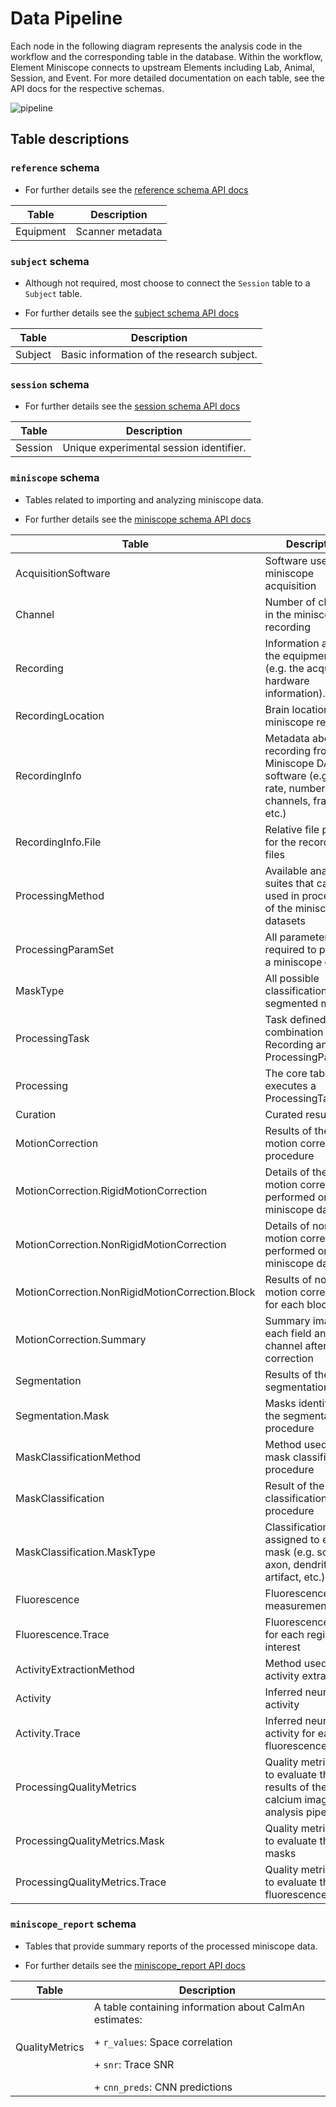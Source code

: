 # Data Pipeline

Each node in the following diagram represents the analysis code in the workflow and the
corresponding table in the database.  Within the workflow, Element Miniscope
connects to upstream Elements including Lab, Animal, Session, and Event. For more 
detailed documentation on each table, see the API docs for the respective schemas.

![pipeline](https://raw.githubusercontent.com/datajoint/element-miniscope/main/images/pipeline.svg)

## Table descriptions

### `reference` schema

+ For further details see the [reference schema API docs](https://datajoint.com/docs/elements/element-miniscope/latest/api/workflow_miniscope/reference/)

| Table | Description |
| --- | --- |
| Equipment | Scanner metadata |

### `subject` schema

+ Although not required, most choose to connect the `Session` table to a `Subject` table.

+ For further details see the [subject schema API docs](https://datajoint.com/docs/elements/element-animal/api/element_animal/subject/)

| Table | Description |
| --- | --- |
| Subject | Basic information of the research subject. |

### `session` schema

+ For further details see the [session schema API docs](https://datajoint.com/docs/elements/element-session/latest/api/element_session/session_with_datetime/)

| Table | Description |
| --- | --- |
| Session | Unique experimental session identifier. |

### `miniscope` schema

+ Tables related to importing and analyzing miniscope data.

+ For further details see the [miniscope schema API docs](https://datajoint.com/docs/elements/element-miniscope/latest/api/element_miniscope/miniscope)

| Table | Description |
| --- | --- |
| AcquisitionSoftware | Software used for miniscope acquisition |
| Channel | Number of channels in the miniscope recording |
| Recording | Information about the equipment used (e.g. the acquisition hardware information). |
| RecordingLocation | Brain location of the miniscope recording |
| RecordingInfo |  Metadata about this recording from the Miniscope DAQ software (e.g. frame rate, number of channels, frames, etc.) |
| RecordingInfo.File | Relative file paths for the recording files |
| ProcessingMethod | Available analysis suites that can be used in processing of the miniscope datasets |
| ProcessingParamSet | All parameters required to process a miniscope dataset |
| MaskType | All possible classifications of a segmented mask |
| ProcessingTask | Task defined by a combination of Recording and ProcessingParamSet |
| Processing | The core table that executes a ProcessingTask |
| Curation | Curated results |
| MotionCorrection | Results of the motion correction procedure |
| MotionCorrection.RigidMotionCorrection | Details of the rigid motion correction performed on the miniscope data |
| MotionCorrection.NonRigidMotionCorrection | Details of nonrigid motion correction performed on the miniscope data |
| MotionCorrection.NonRigidMotionCorrection.Block | Results of non-rigid motion correction for each block |
| MotionCorrection.Summary | Summary images for each field and channel after motion correction |
| Segmentation | Results of the segmentation |
| Segmentation.Mask | Masks identified in the segmentation procedure |
| MaskClassificationMethod | Method used in the mask classification procedure |
| MaskClassification | Result of the mask classification procedure |
| MaskClassification.MaskType | Classification type assigned to each mask (e.g. soma, axon, dendrite, artifact, etc.) |
| Fluorescence | Fluorescence measurements |
| Fluorescence.Trace | Fluorescence trace for each region of interest |
| ActivityExtractionMethod | Method used in activity extraction |
| Activity | Inferred neural activity |
| Activity.Trace | Inferred neural activity for each fluorescence trace |
| ProcessingQualityMetrics | Quality metrics used to evaluate the results of the calcium imaging analysis pipeline |
| ProcessingQualityMetrics.Mask | Quality metrics used to evaluate the masks |
| ProcessingQualityMetrics.Trace | Quality metrics used to evaluate the fluorescence traces |

### `miniscope_report` schema

+ Tables that provide summary reports of the processed miniscope data.

+ For further details see the [miniscope_report API docs](https://datajoint.com/docs/elements/element-miniscope/latest/api/element_miniscope/miniscope_report)

| Table | Description |
| --- | --- |
| QualityMetrics | A table containing information about CaImAn estimates: </p> + `r_values`: Space correlation </p> + `snr`: Trace SNR </p> + `cnn_preds`: CNN predictions|
